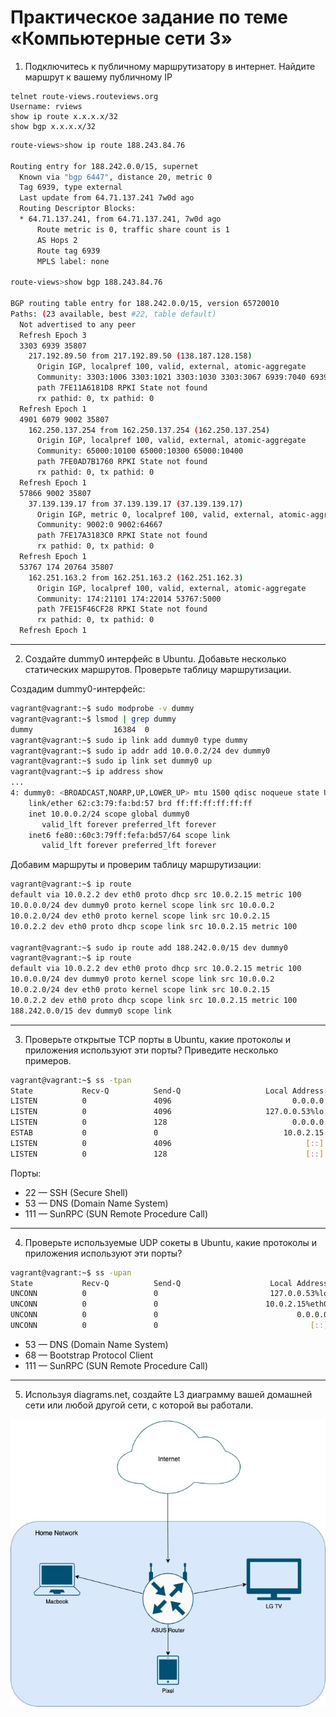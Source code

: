 # Практическое задание по теме «Компьютерные сети 3»

1. Подключитесь к публичному маршрутизатору в интернет. Найдите маршрут к вашему публичному IP
```
telnet route-views.routeviews.org
Username: rviews
show ip route x.x.x.x/32
show bgp x.x.x.x/32
```

```bash
route-views>show ip route 188.243.84.76

Routing entry for 188.242.0.0/15, supernet
  Known via "bgp 6447", distance 20, metric 0
  Tag 6939, type external
  Last update from 64.71.137.241 7w0d ago
  Routing Descriptor Blocks:
  * 64.71.137.241, from 64.71.137.241, 7w0d ago
      Route metric is 0, traffic share count is 1
      AS Hops 2
      Route tag 6939
      MPLS label: none
      
route-views>show bgp 188.243.84.76

BGP routing table entry for 188.242.0.0/15, version 65720010
Paths: (23 available, best #22, table default)
  Not advertised to any peer
  Refresh Epoch 3
  3303 6939 35807
    217.192.89.50 from 217.192.89.50 (138.187.128.158)
      Origin IGP, localpref 100, valid, external, atomic-aggregate
      Community: 3303:1006 3303:1021 3303:1030 3303:3067 6939:7040 6939:8752 6939:9002
      path 7FE11A6181D8 RPKI State not found
      rx pathid: 0, tx pathid: 0
  Refresh Epoch 1
  4901 6079 9002 35807
    162.250.137.254 from 162.250.137.254 (162.250.137.254)
      Origin IGP, localpref 100, valid, external, atomic-aggregate
      Community: 65000:10100 65000:10300 65000:10400
      path 7FE0AD7B1760 RPKI State not found
      rx pathid: 0, tx pathid: 0
  Refresh Epoch 1
  57866 9002 35807
    37.139.139.17 from 37.139.139.17 (37.139.139.17)
      Origin IGP, metric 0, localpref 100, valid, external, atomic-aggregate
      Community: 9002:0 9002:64667
      path 7FE17A3183C0 RPKI State not found
      rx pathid: 0, tx pathid: 0
  Refresh Epoch 1
  53767 174 20764 35807
    162.251.163.2 from 162.251.163.2 (162.251.162.3)
      Origin IGP, localpref 100, valid, external, atomic-aggregate
      Community: 174:21101 174:22014 53767:5000
      path 7FE15F46CF28 RPKI State not found
      rx pathid: 0, tx pathid: 0
  Refresh Epoch 1
```

---

2. Создайте dummy0 интерфейс в Ubuntu. Добавьте несколько статических маршрутов. Проверьте таблицу маршрутизации.

Создадим dummy0-интерфейс:

```bash
vagrant@vagrant:~$ sudo modprobe -v dummy
vagrant@vagrant:~$ lsmod | grep dummy
dummy                  16384  0
vagrant@vagrant:~$ sudo ip link add dummy0 type dummy
vagrant@vagrant:~$ sudo ip addr add 10.0.0.2/24 dev dummy0
vagrant@vagrant:~$ sudo ip link set dummy0 up
vagrant@vagrant:~$ ip address show
...
4: dummy0: <BROADCAST,NOARP,UP,LOWER_UP> mtu 1500 qdisc noqueue state UNKNOWN group default qlen 1000
    link/ether 62:c3:79:fa:bd:57 brd ff:ff:ff:ff:ff:ff
    inet 10.0.0.2/24 scope global dummy0
       valid_lft forever preferred_lft forever
    inet6 fe80::60c3:79ff:fefa:bd57/64 scope link
       valid_lft forever preferred_lft forever
```

Добавим маршруты и проверим таблицу маршрутизации:

```bash
vagrant@vagrant:~$ ip route
default via 10.0.2.2 dev eth0 proto dhcp src 10.0.2.15 metric 100
10.0.0.0/24 dev dummy0 proto kernel scope link src 10.0.0.2
10.0.2.0/24 dev eth0 proto kernel scope link src 10.0.2.15
10.0.2.2 dev eth0 proto dhcp scope link src 10.0.2.15 metric 100

vagrant@vagrant:~$ sudo ip route add 188.242.0.0/15 dev dummy0
vagrant@vagrant:~$ ip route
default via 10.0.2.2 dev eth0 proto dhcp src 10.0.2.15 metric 100
10.0.0.0/24 dev dummy0 proto kernel scope link src 10.0.0.2
10.0.2.0/24 dev eth0 proto kernel scope link src 10.0.2.15
10.0.2.2 dev eth0 proto dhcp scope link src 10.0.2.15 metric 100
188.242.0.0/15 dev dummy0 scope link
```

---

3. Проверьте открытые TCP порты в Ubuntu, какие протоколы и приложения используют эти порты? Приведите несколько примеров.

```bash
vagrant@vagrant:~$ ss -tpan
State           Recv-Q          Send-Q                   Local Address:Port                   Peer Address:Port          Process
LISTEN          0               4096                           0.0.0.0:111                         0.0.0.0:*
LISTEN          0               4096                     127.0.0.53%lo:53                          0.0.0.0:*
LISTEN          0               128                            0.0.0.0:22                          0.0.0.0:*
ESTAB           0               0                            10.0.2.15:22                         10.0.2.2:49465
LISTEN          0               4096                              [::]:111                            [::]:*
LISTEN          0               128                               [::]:22                             [::]:*
```

Порты:

* 22 — SSH (Secure Shell)
* 53 — DNS (Domain Name System)
* 111 — SunRPC (SUN Remote Procedure Call) 

---

4. Проверьте используемые UDP сокеты в Ubuntu, какие протоколы и приложения используют эти порты?

```bash
vagrant@vagrant:~$ ss -upan
State           Recv-Q          Send-Q                    Local Address:Port                   Peer Address:Port         Process
UNCONN          0               0                         127.0.0.53%lo:53                          0.0.0.0:*
UNCONN          0               0                        10.0.2.15%eth0:68                          0.0.0.0:*
UNCONN          0               0                               0.0.0.0:111                         0.0.0.0:*
UNCONN          0               0                                  [::]:111                            [::]:*
```

* 53 — DNS (Domain Name System)
* 68 — Bootstrap Protocol Client
* 111 — SunRPC (SUN Remote Procedure Call) 

---

5. Используя diagrams.net, создайте L3 диаграмму вашей домашней сети или любой другой сети, с которой вы работали.

![Diagram](img/1-diagram.jpg)
